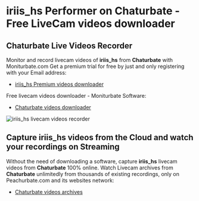 # iriis_hs Performer on Chaturbate - Free LiveCam videos downloader

## Chaturbate Live Videos Recorder

Monitor and record livecam videos of **iriis_hs** from **Chaturbate** with Moniturbate.com
Get a premium trial for free by just and only registering with your Email address:
* [iriis_hs Premium videos downloader](https://moniturbate.com/request-demo-licence-key.html)

Free livecam videos downloader - Moniturbate Software:
* [Chaturbate videos downloader](https://moniturbate.com/moniturbate-download-software.html)

![iriis_hs livecam videos recorder](https://peachurnet.com/templates/moniturbate-software.png)


## Capture iriis_hs videos from the Cloud and watch your recordings on Streaming

Without the need of downloading a software, capture **iriis_hs** livecam videos from **Chaturbate** 100% online.
Watch Livecam archives from **Chaturbate** unlimitedly from thousands of existing recordings, only on Peachurbate.com and its websites network:
* [Chaturbate videos archives](https://peachurnet.com/)